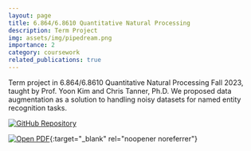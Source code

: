 ```yaml
---
layout: page
title: 6.864/6.8610 Quantitative Natural Processing 
description: Term Project
img: assets/img/pipedream.png
importance: 2
category: coursework
related_publications: true
---
```


Term project in 6.864/6.8610 Quantitative Natural Processing Fall 2023, taught by Prof. Yoon Kim and Chris Tanner, Ph.D. We proposed data augmentation as a solution to handling noisy datasets for named entity recognition tasks.

[![GitHub Repository](https://img.shields.io/badge/Github-Repository-blue?style=flat-square&logo=github)](https://github.com/saqzhao/Mirror-of-6.8610)

[![Open PDF](https://img.icons8.com/color/48/000000/pdf-2.png)](https://saqzhao.github.io/assets/pdf/6_8610_Term_Paper.pdf){:target="_blank" rel="noopener noreferrer"}
